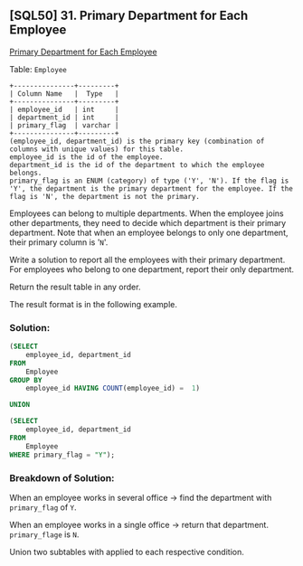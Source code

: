 ## [SQL50] 31. Primary Department for Each Employee
[Primary Department for Each Employee](https://leetcode.com/problems/primary-department-for-each-employee/description/?envType=study-plan-v2&envId=top-sql-50)

Table: `Employee`

```
+---------------+---------+
| Column Name   |  Type   |
+---------------+---------+
| employee_id   | int     |
| department_id | int     |
| primary_flag  | varchar |
+---------------+---------+
(employee_id, department_id) is the primary key (combination of columns with unique values) for this table.
employee_id is the id of the employee.
department_id is the id of the department to which the employee belongs.
primary_flag is an ENUM (category) of type ('Y', 'N'). If the flag is 'Y', the department is the primary department for the employee. If the flag is 'N', the department is not the primary.
```

Employees can belong to multiple departments. When the employee joins other departments, they need to decide which department is their primary department. Note that when an employee belongs to only one department, their primary column is '`N`'.

Write a solution to report all the employees with their primary department. For employees who belong to one department, report their only department.

Return the result table in any order.

The result format is in the following example.

### Solution: 

```sql
(SELECT
    employee_id, department_id
FROM
    Employee
GROUP BY
    employee_id HAVING COUNT(employee_id) =  1)

UNION

(SELECT
    employee_id, department_id
FROM
    Employee
WHERE primary_flag = "Y");
```

### Breakdown of Solution:

When an employee works in several office -> find the department with `primary_flag` of `Y`.

When an employee works in a single office -> return that department. `primary_flage` is `N`.

Union two subtables with applied to each respective condition.